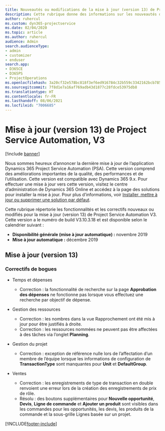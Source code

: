 ```yaml
---
title: Nouveautés ou modifications de la mise à jour (version 13) de Project Service Automation (correctif logiciel), V3
description: Cette rubrique donne des informations sur les nouveautés de la mise à jour (version 13) de Project Service Automation, V3.
author: ruhercul
ms.custom: dyn365-projectservice
ms.date: 02/04/2020
ms.topic: article
ms.author: ruhercul
audience: Admin
search.audienceType:
- admin
- customizer
- enduser
search.app:
- D365CE
- D365PS
- ProjectOperations
ms.openlocfilehash: 3a20cf32e578bc818f3ef6ed916784c32b559c3342162bcb7857f5e9cc520d9c
ms.sourcegitcommit: 7f8d1e7a16af769adb43d1877c28fdce53975db8
ms.translationtype: HT
ms.contentlocale: fr-FR
ms.lasthandoff: 08/06/2021
ms.locfileid: "7006685"
---
```

# <a name="project-service-automation-update-release-13-v3"></a>Mise à jour (version 13) de Project Service Automation, V3

[!include [banner](../includes/psa-now-project-operations.md)]

Nous sommes heureux d’annoncer la dernière mise à jour de l’application Dynamics 365 Project Service Automation (PSA). Cette version comprend des améliorations importantes de la qualité, des performances et de l’utilisation. Cette version est compatible avec Dynamics 365 9.x. Pour effectuer une mise à jour vers cette version, visitez le centre d’administration de Dynamics 365 Online et accédez à la page des solutions pour installer la mise à jour. Pour plus d’informations, voir [Installer, mettre à jour ou supprimer une solution par défaut](/power-platform/admin/install-remove-preferred-solution).

Cette rubrique répertorie les fonctionnalités et les correctifs nouveaux ou modifiés pour la mise à jour (version 13) de Project Service Automation V3. Cette version a le numéro de build V3.10.3.18 et est disponible selon le calendrier suivant :

- **Disponibilité générale (mise à jour automatique) :** novembre 2019
- **Mise à jour automatique :** décembre 2019


## <a name="update-release-13"></a>Mise à jour (version 13) 

### <a name="bug-fixes"></a>Correctifs de bogues

- Temps et dépenses

     - Correction : la fonctionnalité de recherche sur la page **Approbation des dépenses** ne fonctionne pas lorsque vous effectuez une recherche par objectif de dépense.

- Gestion des ressources

     - Correction : les nombres dans la vue Rapprochement ont été mis à jour pour être justifiés à droite.
     - Correction : les ressources nommées ne peuvent pas être affectées à des tâches via l’onglet **Planning**.

- Gestion du projet

     - Correction : exception de référence nulle lors de l’affectation d’un membre de l’équipe lorsque les informations de configuration de **TransactionType** sont manquantes pour **Unit** et **DefaultGroup**.

- Ventes

     - Correction : les enregistrements de type de transaction en double renvoient une erreur lors de la création des enregistrements de prix de rôle.
     - Résolu : des boutons supplémentaires pour **Nouvelle opportunité**, **Devis**, **Ligne de commande** et **Ajouter un produit** sont visibles dans les commandes pour les opportunités, les devis, les produits de la commande et la sous-grille Lignes basée sur un projet.




[!INCLUDE[footer-include](../includes/footer-banner.md)]
